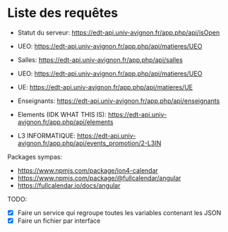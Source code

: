 # Liste des requêtes

* Statut du serveur: https://edt-api.univ-avignon.fr/app.php/api/isOpen
* UEO: https://edt-api.univ-avignon.fr/app.php/api/matieres/UEO
* Salles: https://edt-api.univ-avignon.fr/app.php/api/salles
* UEO: https://edt-api.univ-avignon.fr/app.php/api/matieres/UEO
* UE: https://edt-api.univ-avignon.fr/app.php/api/matieres/UE
* Enseignants: https://edt-api.univ-avignon.fr/app.php/api/enseignants
* Elements (IDK WHAT THIS IS): https://edt-api.univ-avignon.fr/app.php/api/elements

* L3 INFORMATIQUE: https://edt-api.univ-avignon.fr/app.php/api/events_promotion/2-L3IN

Packages sympas:

* https://www.npmjs.com/package/ion4-calendar
* https://www.npmjs.com/package/@fullcalendar/angular
* https://fullcalendar.io/docs/angular

TODO:

- [x] Faire un service qui regroupe toutes les variables contenant les JSON
- [x] Faire un fichier par interface